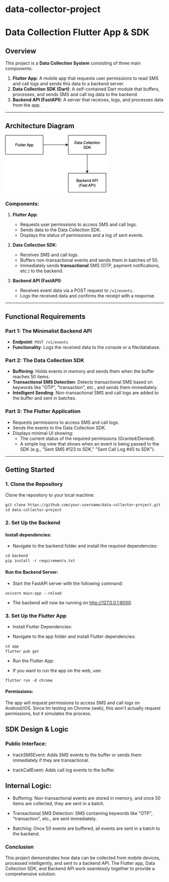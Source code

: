 # data-collector-project
# Data Collection Flutter App & SDK

## Overview

This project is a **Data Collection System** consisting of three main components:
1. **Flutter App**: A mobile app that requests user permissions to read SMS and call logs and sends this data to a backend server.
2. **Data Collection SDK (Dart)**: A self-contained Dart module that buffers, processes, and sends SMS and call log data to the backend.
3. **Backend API (FastAPI)**: A server that receives, logs, and processes data from the app.

---

## Architecture Diagram

![Architecture Diagram](https://github.com/priyasiripurapu002/data-collector-project/blob/main/Flutter.png) <!-- Include the diagram file here -->

### **Components**:
1. **Flutter App**:
   - Requests user permissions to access SMS and call logs.
   - Sends data to the Data Collection SDK.
   - Displays the status of permissions and a log of sent events.

2. **Data Collection SDK**:
   - Receives SMS and call logs.
   - Buffers non-transactional events and sends them in batches of 50.
   - Immediately sends **transactional** SMS (OTP, payment notifications, etc.) to the backend.

3. **Backend API (FastAPI)**:
   - Receives event data via a POST request to `/v1/events`.
   - Logs the received data and confirms the receipt with a response.

---

## Functional Requirements

### Part 1: The Minimalist Backend API
- **Endpoint**: `POST /v1/events`
- **Functionality**: Logs the received data to the console or a file/database.

### Part 2: The Data Collection SDK
- **Buffering**: Holds events in memory and sends them when the buffer reaches 50 items.
- **Transactional SMS Detection**: Detects transactional SMS based on keywords like "OTP", "transaction", etc., and sends them immediately.
- **Intelligent Sending**: Non-transactional SMS and call logs are added to the buffer and sent in batches.

### Part 3: The Flutter Application
- Requests permissions to access SMS and call logs.
- Sends the events to the Data Collection SDK.
- Displays minimal UI showing:
  - The current status of the required permissions (Granted/Denied).
  - A simple log view that shows when an event is being passed to the SDK (e.g., "Sent SMS #123 to SDK," "Sent Call Log #45 to SDK").

---

## Getting Started

### 1. Clone the Repository

Clone the repository to your local machine:

```
git clone https://github.com/your-username/data-collector-project.git
cd data-collector-project
```



### 2. Set Up the Backend
#### Install dependencies:

- Navigate to the backend folder and install the required dependencies:
  
```
cd backend
pip install -r requirements.txt
```

#### Run the Backend Server:

- Start the FastAPI server with the following command:

```
uvicorn main:app --reload
```

- The backend will now be running on http://127.0.0.1:8000.

### 3. Set Up the Flutter App
- Install Flutter Dependencies:

- Navigate to the app folder and install Flutter dependencies:

```
cd app
flutter pub get
```

- Run the Flutter App:

- If you want to run the app on the web, use:
  
```
flutter run -d chrome
```

#### Permissions:

The app will request permissions to access SMS and call logs on Android/iOS. Since Im testing on Chrome (web), this won't actually request permissions, but it simulates the process.

## SDK Design & Logic
### Public Interface:

- trackSMSEvent: Adds SMS events to the buffer or sends them immediately if they are transactional.

- trackCallEvent: Adds call log events to the buffer.

## Internal Logic:
- Buffering: Non-transactional events are stored in memory, and once 50 items are collected, they are sent in a batch.

- Transactional SMS Detection: SMS containing keywords like "OTP", "transaction", etc., are sent immediately.

- Batching: Once 50 events are buffered, all events are sent in a batch to the backend.

### Conclusion
This project demonstrates how data can be collected from mobile devices, processed intelligently, and sent to a backend API. The Flutter app, Data Collection SDK, and Backend API work seamlessly together to provide a comprehensive solution.
